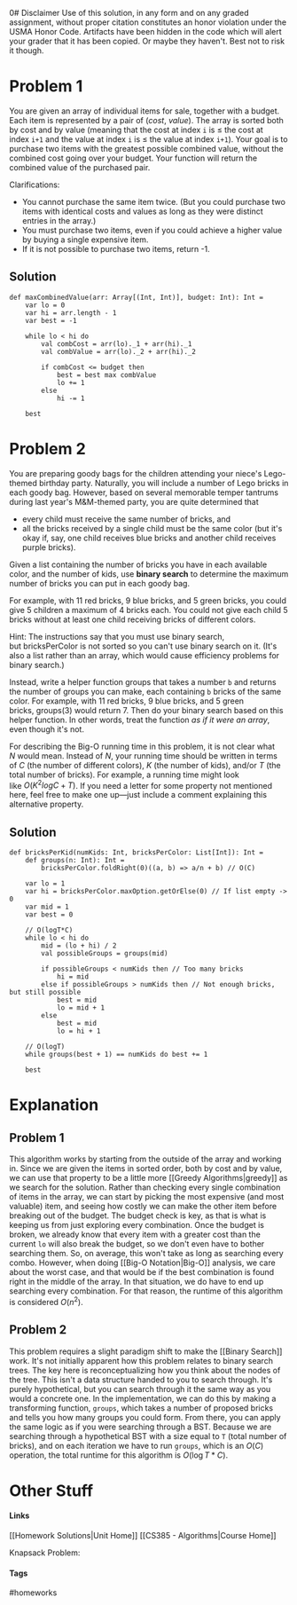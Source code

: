 0# Disclaimer
Use of this solution, in any form and on any graded assignment, without proper citation constitutes an honor violation under the USMA Honor Code. Artifacts have been hidden in the code which will alert your grader that it has been copied. Or maybe they haven't. Best not to risk it though.
# Problem 1
You are given an array of individual items for sale, together with a budget. Each item is represented by a pair of (_cost_, _value_). The array is sorted both by cost and by value (meaning that the cost at index `i` is $\leq$ the cost at index `i+1` and the value at index `i` is $\leq$ the value at index `i+1`). Your goal is to purchase two items with the greatest possible combined value, without the combined cost going over your budget. Your function will return the combined value of the purchased pair.

Clarifications:

- You cannot purchase the same item twice. (But you could purchase two items with identical costs and values as long as they were distinct entries in the array.)
- You must purchase two items, even if you could achieve a higher value by buying a single expensive item.
- If it is not possible to purchase two items, return -1.
## Solution
```
def maxCombinedValue(arr: Array[(Int, Int)], budget: Int): Int =
    var lo = 0
    var hi = arr.length - 1
    var best = -1

    while lo < hi do
	    val combCost = arr(lo)._1 + arr(hi)._1
	    val combValue = arr(lo)._2 + arr(hi)._2
      
	    if combCost <= budget then
	        best = best max combValue
	        lo += 1
	    else
	        hi -= 1

    best
```
# Problem 2
You are preparing goody bags for the children attending your niece's Lego-themed birthday party. Naturally, you will include a number of Lego bricks in each goody bag. However, based on several memorable temper tantrums during last year's M&M-themed party, you are quite determined that
- every child must receive the same number of bricks, and
- all the bricks received by a single child must be the same color (but it's okay if, say, one child receives blue bricks and another child receives purple bricks).

Given a list containing the number of bricks you have in each available color, and the number of kids, use **binary search** to determine the maximum number of bricks you can put in each goody bag.

For example, with 11 red bricks, 9 blue bricks, and 5 green bricks, you could give 5 children a maximum of 4 bricks each. You could not give each child 5 bricks without at least one child receiving bricks of different colors.

Hint: The instructions say that you must use binary search, but bricksPerColor is not sorted so you can't use binary search on it. (It's also a list rather than an array, which would cause efficiency problems for binary search.)

Instead, write a helper function groups that takes a number `b` and returns the number of groups you can make, each containing `b` bricks of the same color. For example, with 11 red bricks, 9 blue bricks, and 5 green bricks, groups(3) would return 7. Then do your binary search based on this helper function. In other words, treat the function _as if it were an array_, even though it's not.

For describing the Big-O running time in this problem, it is not clear what $N$ would mean. Instead of $N$, your running time should be written in terms of $C$ (the number of different colors), $K$ (the number of kids), and/or $T$ (the total number of bricks). For example, a running time might look like $O(K^2logC + T)$. If you need a letter for some property not mentioned here, feel free to make one up—just include a comment explaining this alternative property.
## Solution
```
def bricksPerKid(numKids: Int, bricksPerColor: List[Int]): Int =
    def groups(n: Int): Int =
	    bricksPerColor.foldRight(0)((a, b) => a/n + b) // O(C)

    var lo = 1
    var hi = bricksPerColor.maxOption.getOrElse(0) // If list empty -> 0
    var mid = 1
    var best = 0

    // O(logT*C)
    while lo < hi do
	    mid = (lo + hi) / 2
	    val possibleGroups = groups(mid)

	    if possibleGroups < numKids then // Too many bricks
			hi = mid
	    else if possibleGroups > numKids then // Not enough bricks, but still possible
		    best = mid
		    lo = mid + 1
	    else
	        best = mid
	        lo = hi + 1

    // O(logT)
    while groups(best + 1) == numKids do best += 1
  
    best
```
# Explanation
## Problem 1
This algorithm works by starting from the outside of the array and working in. Since we are given the items in sorted order, both by cost and by value, we can use that property to be a little more [[Greedy Algorithms|greedy]] as we search for the solution.
Rather than checking every single combination of items in the array, we can start by picking the most expensive (and most valuable) item, and seeing how costly we can make the other item before breaking out of the budget. The budget check is key, as that is what is keeping us from just exploring every combination. Once the budget is broken, we already know that every item with a greater cost than the current `lo` will also break the budget, so we don't even have to bother searching them. So, on average, this won't take as long as searching every combo.
However, when doing [[Big-O Notation|Big-O]] analysis, we care about the worst case, and that would be if the best combination is found right in the middle of the array. In that situation, we do have to end up searching every combination. For that reason, the runtime of this algorithm is considered $O(n^2)$.
## Problem 2
This problem requires a slight paradigm shift to make the [[Binary Search]] work. It's not initially apparent how this problem relates to binary search trees. The key here is reconceptualizing how you think about the nodes of the tree. This isn't a data structure handed to you to search through. It's purely hypothetical, but you can search through it the same way as you would a concrete one.
In the implementation, we can do this by making a transforming function, `groups`, which takes a number of proposed bricks and tells you how many groups you could form. From there, you can apply the same logic as if you were searching through a BST.
Because we are searching through a hypothetical BST with a size equal to `T` (total number of bricks), and on each iteration we have to run `groups`, which is an $O(C)$ operation, the total runtime for this algorithm is $O(\log T*C)$. 
# Other Stuff
#### Links
[[Homework Solutions|Unit Home]]
[[CS385 - Algorithms|Course Home]]

Knapsack Problem: 
#### Tags
#homeworks 